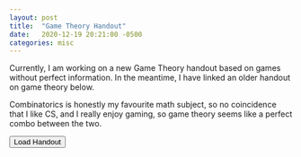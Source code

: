 ```yaml
---
layout: post
title:  "Game Theory Handout"
date:   2020-12-19 20:21:00 -0500
categories: misc
---
```


Currently, I am working on a new Game Theory handout based on games without perfect information. In the meantime, I have linked an older handout on game theory below.

Combinatorics is honestly my favourite math subject, so no coincidence that I like CS, and I really enjoy gaming, so game theory seems like a perfect combo between the two.


<button name = "button" onclick="location.href='{{ site.baseurl }}/assets/handouts/Combinatorics_3_Game_Theory.pdf'"> Load Handout</button>

